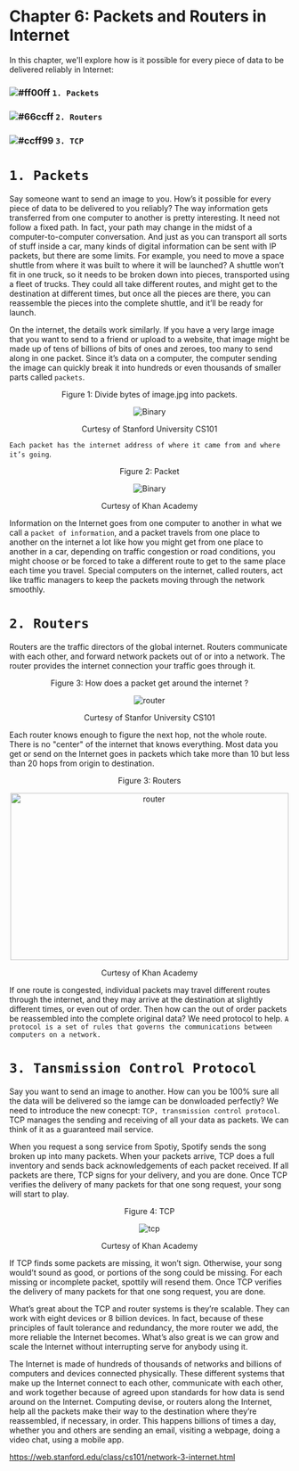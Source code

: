 # Chapter 6: Packets and Routers in Internet

In this chapter, we'll explore how is it possible for every piece of data to be delivered reliably in Internet:

### ![#ff00ff](https://placehold.it/15/ff00ff/000000?text=+) `1. Packets`
### ![#66ccff](https://placehold.it/15/66ccff/000000?text=+) `2. Routers`
### ![#ccff99](https://placehold.it/15/ccff99/000000?text=+) `3. TCP`

# `1. Packets`

Say someone want to send an image to you. How’s it possible for every piece of data to be delivered to you reliably? 
The way information gets transferred from one computer to another is pretty interesting. It need not follow a fixed path. In
fact, your path may change in the midst of a computer-to-computer conversation. And just as you can transport all sorts of
stuff inside a car, many kinds of digital information can be sent with IP packets, but there are some limits. For example, you
need to move a space shuttle from where it was built to where it will be launched? A shuttle won’t fit in one truck, so it
needs to be broken down into pieces, transported using a fleet of trucks. They could all take different routes, and might get
to the destination at different times, but once all the pieces are there, you can reassemble the pieces into the complete
shuttle, and it’ll be ready for launch. 

On the internet, the details work similarly. If you have a very large image that you want to send to a friend or upload to a
website, that image might be made up of tens of billions of bits of ones and zeroes, too many to send along in one packet.
Since it’s data on a computer, the computer sending the image can quickly break it into hundreds or even thousands of smaller
parts called `packets`.  

<p align="center">
   Figure 1: Divide bytes of image.jpg into packets.
</p>

<p align="center">
  <img src="https://github.com/XinYangSAU/CSCI1101-Intro-to-Computing/blob/master/Images/packets.png" alt="Binary"/>
</p>

<p align="center">
   Curtesy of Stanford University CS101
</p>

`Each packet has the internet address of where it came from and where it’s going`.

<p align="center">
   Figure 2: Packet
</p>

<p align="center">
  <img src="https://github.com/XinYangSAU/CSCI1101-Intro-to-Computing/blob/master/Images/packet.png" alt="Binary"/>
</p>

<p align="center">
   Curtesy of Khan Academy
</p>

Information on the Internet goes from one computer to another in what we call a `packet of information`, and a packet travels
from one place to another on the internet a lot like how you might get from one place to another in a car, depending on
traffic congestion or road conditions, you might choose or be forced to take a different route to get to the same place each
time you travel. Special computers on the internet, called routers, act like traffic managers to keep the packets moving
through the network smoothly. 

# `2. Routers`

Routers are the traffic directors of the global internet. Routers communicate with each other, and forward network packets out
of or into a network. The router provides the internet connection your traffic goes through it.

<p align="center">
   Figure 3: How does a packet get around the internet ?
</p>

<p align="center">
  <img src="https://github.com/XinYangSAU/CSCI1101-Intro-to-Computing/blob/master/Images/router2.png" alt="router"/>
</p>

<p align="center">
   Curtesy of Stanfor University CS101
</p>

Each router knows enough to figure the next hop, not the whole route. There is no "center" of the internet that knows
everything. Most data you get or send on the Internet goes in packets which take more than 10 but less than 20 hops from
origin to destination.

<p align="center">
   Figure 3: Routers
</p>

<p align="center">
  <img height = "300px" width = "500px" src="https://github.com/XinYangSAU/CSCI1101-Intro-to-Computing/blob/master/Images/routers.png" alt="router"/>
</p>

<p align="center">
   Curtesy of Khan Academy
</p>

If one route is congested, individual packets may travel different routes through the internet, and they may arrive at the
destination at slightly different times, or even out of order. Then how can the out of order packets be reassembled into the
complete original data? We need protocol to help. `A protocol is a set of rules that governs the communications between
computers on a network.`

# `3. Tansmission Control Protocol`

Say you want to send an image to another. How can you be 100% sure all the data will be delivered so the iamge can be
donwloaded perfectly? We need to introduce the new conecpt: `TCP, transmission control protocol`. TCP manages the sending and
receiving of all your data as packets. We can think of it as a guaranteed mail service. 

When you request a song service from Spotiy, Spotify sends the song broken up into many packets. When your packets arrive, TCP
does a full inventory and sends back acknowledgements of each packet received. If all packets are there, TCP signs for your
delivery, and  you are done. Once TCP verifies the delivery of many packets for that one song request, your song will start to
play.

<p align="center">
   Figure 4: TCP
</p>

<p align="center">
  <img src="https://github.com/XinYangSAU/CSCI1101-Intro-to-Computing/blob/master/Images/tcp.png" alt="tcp"/>
</p>

<p align="center">
   Curtesy of Khan Academy
</p>

If TCP finds some packets are missing, it won’t sign. Otherwise, your song would’t sound as good,
or portions of  the song could be missing. For each missing or incomplete packet, spottily will resend them. Once TCP verifies
the delivery of many packets for that one song request, you are done. 

What’s great about the TCP and router systems is they’re scalable. They can work with eight devices or 8 billion devices. In
fact, because of these principles of fault tolerance and redundancy, the more router we add, the more reliable the Internet
becomes. What’s also great is we can grow and scale the Internet without interrupting serve for anybody using it. 

The Internet is made of hundreds of thousands of networks and billions of computers and devices connected physically. These
different systems that make up the Internet connect to each other, communicate with each other, and work together because of
agreed upon standards for how data is send around on the Internet. Computing devise, or routers along the Internet, help all
the packets make their way to the destination where they’re reassembled, if necessary, in order. This happens billions of
times a day, whether you and others are sending an email, visiting a webpage, doing a video chat, using a mobile app. 

https://web.stanford.edu/class/cs101/network-3-internet.html




